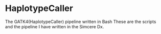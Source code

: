 # HaplotypeCaller
The GATK4(HaplotypeCaller) pipeline written in Bash
These are the scripts and the pipeline I have written in the Simcere Dx.
